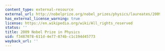 ```yaml
---
content_type: external-resource
external_url: http://nobelprize.org/nobel_prizes/physics/laureates/2009/
has_external_license_warning: true
license: https://en.wikipedia.org/wiki/All_rights_reserved
status: ''
title: 2009 Nobel Prize in Physics
uid: f3487078-611d-4e77-874b-c1c194d45773
wayback_url: ''
---
```

